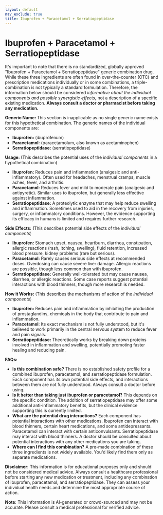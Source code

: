 ```yaml
---
layout: default
nav_exclude: true
title: Ibuprofen + Paracetamol + Serratiopeptidase
---
```


# Ibuprofen + Paracetamol + Serratiopeptidase

It's important to note that there is no standardized, globally approved "Ibuprofen + Paracetamol + Serratiopeptidase" generic combination drug. While these three ingredients are often found in over-the-counter (OTC) and prescription medications individually or in some combinations, a triple-combination is not typically a standard formulation.  Therefore, the information below should be considered *informative about the individual components and possible synergistic effects*, not a description of a specific existing medication.  **Always consult a doctor or pharmacist before taking any medication.**

**Generic Name:**  This section is inapplicable as no single generic name exists for this hypothetical combination.  The generic names of the individual components are:

* **Ibuprofen:**  (ibuprofenum)
* **Paracetamol:** (paracetamolum, also known as acetaminophen)
* **Serratiopeptidase:** (serratiopeptidase)


**Usage:**  (This describes the potential uses of the *individual components* in a hypothetical combination)

* **Ibuprofen:**  Reduces pain and inflammation (analgesic and anti-inflammatory).  Often used for headaches, menstrual cramps, muscle aches, fever, and arthritis.
* **Paracetamol:** Reduces fever and mild to moderate pain (analgesic and antipyretic).  Similar uses to ibuprofen, but generally less effective against inflammation.
* **Serratiopeptidase:** A proteolytic enzyme that may help reduce swelling and inflammation.  Sometimes used to aid in the recovery from injuries, surgery, or inflammatory conditions.  However, the evidence supporting its efficacy in humans is limited and requires further research.

**Side Effects:** (This describes potential side effects of the *individual components*)

* **Ibuprofen:**  Stomach upset, nausea, heartburn, diarrhea, constipation, allergic reactions (rash, itching, swelling), fluid retention, increased blood pressure, kidney problems (rare but serious).
* **Paracetamol:**  Rarely causes serious side effects at recommended doses.  Overdosing can cause severe liver damage.  Allergic reactions are possible, though less common than with ibuprofen.
* **Serratiopeptidase:**  Generally well-tolerated but may cause nausea, diarrhea, or allergic reactions.  Some case reports suggest potential interactions with blood thinners, though more research is needed.


**How it Works:** (This describes the mechanisms of action of the *individual components*)

* **Ibuprofen:**  Reduces pain and inflammation by inhibiting the production of prostaglandins, chemicals in the body that contribute to pain and inflammation.
* **Paracetamol:** Its exact mechanism is not fully understood, but it's believed to work primarily in the central nervous system to reduce fever and pain signals.
* **Serratiopeptidase:**  Theoretically works by breaking down proteins involved in inflammation and swelling, potentially promoting faster healing and reducing pain.


**FAQs:**

* **Is this combination safe?**  There is no established safety profile for a combined ibuprofen, paracetamol, and serratiopeptidase formulation.  Each component has its own potential side effects, and interactions between them are not fully understood.  Always consult a doctor before using.
* **Is it better than taking just ibuprofen or paracetamol?**  This depends on the specific condition. The addition of serratiopeptidase may offer some additional anti-inflammatory benefits, but the clinical evidence supporting this is currently limited.
* **What are the potential drug interactions?**  Each component has potential interactions with other medications. Ibuprofen can interact with blood thinners, certain heart medications, and some antidepressants. Paracetamol can interact with certain anticonvulsants. Serratiopeptidase may interact with blood thinners.  A doctor should be consulted about potential interactions with any other medications you are taking.
* **Where can I find this combination?**  A pre-made combination of these three ingredients is not widely available.  You'd likely find them only as separate medications.


**Disclaimer:**  This information is for educational purposes only and should not be considered medical advice. Always consult a healthcare professional before starting any new medication or treatment, including any combination of ibuprofen, paracetamol, and serratiopeptidase.  They can assess your individual health needs and determine the most appropriate course of action.


**Note:** This information is AI-generated or crowd-sourced and may not be accurate. Please consult a medical professional for verified advice.
